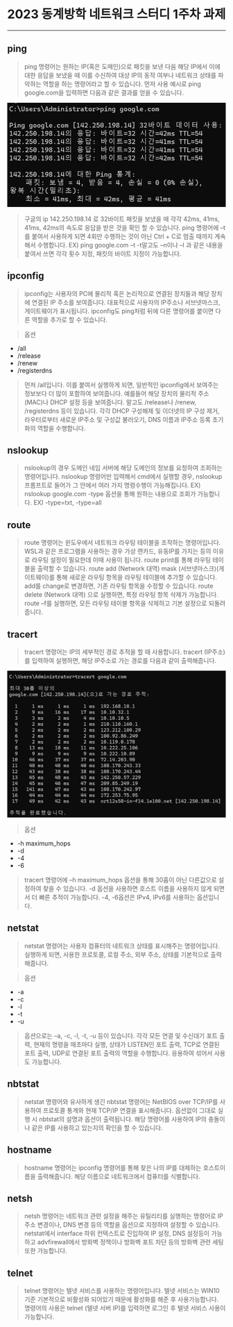 # 2023 동계방학 네트워크 스터디 1주차 과제

-----------------------------

## ping

> ping 명령어는 원하는 IP(혹은 도메인)으로 패킷을 보낸 다음 해당 IP에서 이에대한 응답을 보냈을 때 이를 수신하여 대상 IP의 동작 여부나 네트워크 상태를 파악하는 역할을 하는 명령어라고 할 수 있습니다.
> 먼저 사용 예시로 ping google.com을 입력하면 다음과 같은 결과를 얻을 수 있습니다.

<img src="img/ping.png">

> 구글의 ip 142.250.198.14 로 32바이트 패킷을 보냈을 때 각각 42ms, 41ms, 41ms, 42ms의 속도로 응답을 받은 것을 확인 할 수 있습니다.
> ping 명령어에 –t를 붙여서 사용하게 되면 4회만 수행하는 것이 아닌 Ctrl + C로 멈출 때까지 계속해서 수행합니다. EX) ping google.com –t
> -t말고도 –n이나 –l 과 같은 내용을 붙여서 쓰면 각각 횟수 지정, 패킷의 바이트 지정이 가능합니다.

## ipconfig

> ipconfig는 사용자의 PC에 물리적 혹은 논리적으로 연결된 장치들과 해당 장치에 연결된 IP 주소를 보여줍니다. 대표적으로 사용자의 IP주소나 서브넷마스크, 게이트웨이가 표시됩니다.
> ipconfig도 ping처럼 뒤에 다른 명령어를 붙이면 다른 역할을 추가로 할 수 있습니다. 

> 옵션

+ /all
+ /release
+ /renew
+ /registerdns

> 먼저 /all입니다. 이를 붙여서 실행하게 되면, 일반적인 ipconfig에서 보여주는 정보보다 더 많이 포함하여 보여줍니다. 예를들어 해당 장치의 물리적 주소(MAC)나 DHCP 설정 등을 보여줍니다. 
> 말고도 /release나 /renew, /registerdns 등이 있습니다. 각각 DHCP 구성해제 및 이더넷의 IP 구성 제거, 라우터로부터 새로운 IP주소 및 구성값 불러오기, DNS 이름과 IP주소 등록 초기화의 역할을 수행합니다.

## nslookup

> nslookup의 경우 도메인 네임 서버에 해당 도메인의 정보를 요청하여 조회하는 명령어입니다. nslookup 명령어만 입력해서 cmd에서 실행할 경우, nslookup 프롬프트로 들어가 그 안에서 여러 가지 명령수행이 가능해집니다. 
> EX) nslookup google.com
> -type 옵션을 통해 원하는 내용으로 조회가 가능합니다. EX) -type=txt, -type=all

## route

> route 명령어는 윈도우에서 네트워크 라우팅 테이블을 조작하는 명령어입니다. WSL과 같은 프로그램을 사용하는 경우 가상 랜카드, 유동IP를 가지는 등의 이유로 라우팅 설정이 필요한데 이때 사용이 됩니다.
> route print를 통해 라우팅 테이블을 출력할 수 있습니다.
> route add (Network 대역) mask (서브넷마스크)(게이트웨이)를 통해 새로운 라우팅 항목을 라우팅 테이블에 추가할 수 있습니다. add를 change로 변경하면, 기존 라우팅 항목을 수정할 수 있습니다.
> route delete (Network 대역) 으로 실행하면, 특정 라우팅 항목 삭제가 가능합니다. route –f를 실행하면, 모든 라우팅 테이블 항목을 삭제하고 기본 설정으로 되돌려줍니다.

## tracert

> tracert 명령어는 IP의 세부적인 경로 추적을 할 때 사용합니다. tracert (IP주소)를 입력하여 실행하면, 해당 IP주소로 가는 경로를 다음과 같이 출력해줍니다.

<img src="img/tracert.png">

> 옵션

+ -h maximum_hops
+ -d
+ -4
+ -6

> tracert 명령어에 –h maximum_hops 옵션을 통해 30홉이 아닌 다른값으로 설정하여 찾을 수 있습니다.
> -d 옵션을 사용하면 호스트 이름을 사용하지 않게 되면서 더 빠른 추적이 가능합니다. -4, -6옵션은 IPv4, IPv6를 사용하는 옵션입니다.

## netstat

> netstat 명령어는 사용자 컴퓨터의 네트워크 상태를 표시해주는 명령어입니다. 실행하게 되면, 사용한 프로토콜, 로컬 주소, 외부 주소, 상태를 기본적으로 출력해줍니다. 

> 옵션

+ -a
+ -c
+ -l
+ -t
+ -u

> 옵션으로는 –a, -c, -l, -t, -u 등이 있습니다. 각각 모든 연결 및 수신대기 포트 출력, 현재의 명령을 매초마다 실행, 상태가 LISTEN인 포트 출력, TCP로 연결된 포트 출력, UDP로 연결된 포트 출력의 역할을 수행합니다.
> 응용하여 섞어서 사용도 가능합니다.

## nbtstat

> netstat 명령어와 유사하게 생긴 nbtstat 명령어는 NetBIOS over TCP/IP를 사용하여 프로토콜 통계와 현재 TCP/IP 연결을 표시해줍니다. 옵션없이 그대로 실행 시 nbtstat의 설명과 옵션이 출력됩니다.
> 해당 명령어를 사용하여 IP의 충돌이나 같은 IP를 사용하고 있는지의 확인을 할 수 있습니다.

## hostname

> hostname 명령어는 ipconfig 명령어를 통해 찾은 나의 IP를 대체하는 호스트이름을 출력해줍니다. 해당 이름으로 네트워크에서 컴퓨터를 식별합니다.

## netsh

> netsh 명령어는 네트워크 관련 설정을 해주는 유틸리티를 실행하는 명령어로 IP주소 변경이나, DNS 변경 등의 역할을 옵션으로 지정하여 설정할 수 있습니다.
> netstat에서 interface 하위 컨텍스트로 진입하여 IP 설정, DNS 설정등이 가능하고 advfirewall에서 방화벽 정책이나 방화벽 포트 차단 등의 방화벽 관련 세팅또한 가능합니다.

## telnet

> telnet 명령어는 텔넷 서비스를 사용하는 명령어입니다. 텔넷 서비스는 WIN10 기준 기본적으로 비활성화 되어있기 때문에 활성화를 해준 후 사용가능합니다.
> 명령어의 사용은 telnet (텔넷 서버 IP)를 입력하면 로그인 후 텔넷 서비스 사용이 가능합니다.